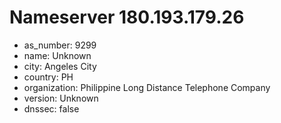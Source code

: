 # Nameserver 180.193.179.26

* as_number: 9299
* name: Unknown
* city: Angeles City
* country: PH
* organization: Philippine Long Distance Telephone Company
* version: Unknown
* dnssec: false
